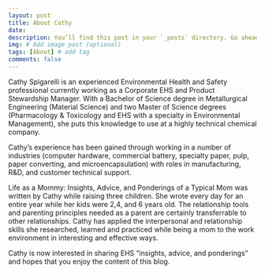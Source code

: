 ```yaml
---
layout: post
title: About Cathy
date:
description: You’ll find this post in your `_posts` directory. Go ahead and edit it and re-build the site to see your changes. # Add post description (optional)
img: # Add image post (optional)
tags: [About] # add tag
comments: false
---
```

Cathy Spigarelli is an experienced Environmental Health and Safety professional currently working as a Corporate EHS and Product Stewardship Manager. With a Bachelor of Science degree in Metallurgical Engineering (Material Science) and two Master of Science degrees (Pharmacology & Toxicology and EHS with a specialty in Environmental Management), she puts this knowledge to use at a highly technical chemical company.  

Cathy’s experience has been gained through working in a number of industries (computer hardware, commercial battery, specialty paper, pulp, paper converting, and microencapsulation) with roles in manufacturing, R&D, and customer technical support.   

Life as a Mommy: Insights, Advice, and Ponderings of a Typical Mom was written by Cathy while raising three children. She wrote every day for an entire year while her kids were 2,4, and 6 years old. The relationship tools and parenting principles needed as a parent are certainly transferrable to other relationships.  Cathy has applied the interpersonal and relationship skills she researched, learned and practiced while being a mom to the work environment in interesting and effective ways.

Cathy is now interested in sharing EHS “insights, advice, and ponderings” and hopes that you enjoy the content of this blog.

